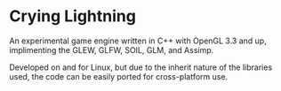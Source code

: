 Crying Lightning
================

An experimental game engine written in C++ with OpenGL 3.3 and up, implimenting the GLEW, GLFW, SOIL, GLM, and Assimp.

Developed on and for Linux, but due to the inherit nature of the libraries used, the code can be easily ported for cross-platform use.
